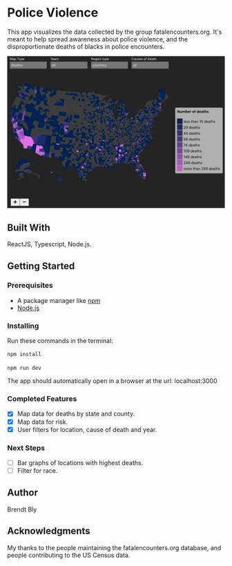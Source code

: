 # Police Violence

This app visualizes the data collected by the group fatalencounters.org.  It's meant to help spread awareness about police violence, and the disproportionate deaths of blacks in police encounters.

![app picture](/police-violence.png)

## Built With

ReactJS, Typescript, Node.js.

## Getting Started

### Prerequisites

- A package manager like [npm](https://www.npmjs.com/)
- [Node.js](https://nodejs.org/en/)


### Installing

Run these commands in the terminal:

```
npm install

npm run dev
```

The app should automatically open in a browser at the url: localhost:3000

### Completed Features

- [x] Map data for deaths by state and county.
- [x] Map data for risk.
- [x] User filters for location, cause of death and year.

### Next Steps

- [ ] Bar graphs of locations with highest deaths.
- [ ] Filter for race.

## Author

Brendt Bly


## Acknowledgments

My thanks to the people maintaining the fatalencounters.org database, and people contributing to the US Census data.